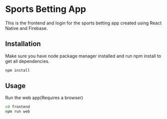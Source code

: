 # Sports Betting App

This is the frontend and login for the sports betting app created using React Native and Firebase.

## Installation

Make sure you have node package manager installed and run npm install to get all dependencies.

```bash
npm install
```

## Usage

Run the web app(Requires a browser)
```bash
cd frontend
npm run web
```
